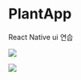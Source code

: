 # PlantApp
React Native ui 연습


![](https://postfiles.pstatic.net/MjAyMTExMjdfMjI3/MDAxNjM4MDEwNDQyOTI4.rGRZh2T5u6sQiZnUhPOBPGX-4tRIHuXbbmVKjfgFPIcg.q8-eX2pteSXKg1EthE8zMvYCc_ktZnou6A2b7yvTdWAg.PNG.dmswjd9341/Untitled.png?type=w773)

![](https://postfiles.pstatic.net/MjAyMTExMjdfMTAw/MDAxNjM4MDEwNDQ2NDQ3.qa6xSsk82NfkABQyFJaa3WHdg_X0mT79u4yMiDia9K0g.p6YLCBN4D9wH4IYJbrK0rDze7N-cBLHEbzB1E-m5UFEg.PNG.dmswjd9341/Untitled_(1).png?type=w773)
